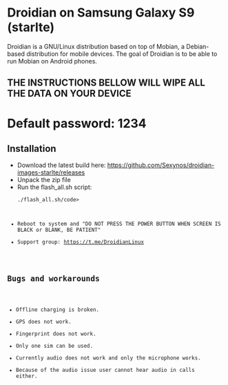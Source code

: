 Droidian on Samsung Galaxy S9 (starlte)
========

Droidian is a GNU/Linux distribution based on top of Mobian, a Debian-based distribution for mobile devices. The goal of Droidian is to be able to run Mobian on Android phones.

## THE INSTRUCTIONS BELLOW WILL WIPE ALL THE DATA ON YOUR DEVICE

# Default password: 1234

## Installation
 * Download the latest build here: https://github.com/Sexynos/droidian-images-starlte/releases
 * Unpack the zip file
 * Run the flash_all.sh script:
    <pre><code>./flash_all.sh/code></pre>
 * Reboot to system and "DO NOT PRESS THE POWER BUTTON WHEN SCREEN IS BLACK or BLANK, BE PATIENT"
 * Support group: https://t.me/DroidianLinux

## Bugs and workarounds
* Offline charging is broken.
* GPS does not work.
* Fingerprint does not work.
* Only one sim can be used.
* Currently audio does not work and only the microphone works.
* Because of the audio issue user cannot hear audio in calls either.
